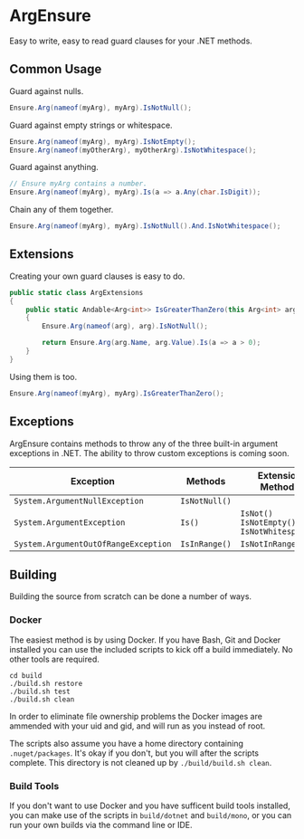 # ArgEnsure

Easy to write, easy to read guard clauses for your .NET methods.

## Common Usage

Guard against nulls.

```csharp
Ensure.Arg(nameof(myArg), myArg).IsNotNull();
```

Guard against empty strings or whitespace.

```csharp
Ensure.Arg(nameof(myArg), myArg).IsNotEmpty();
Ensure.Arg(nameof(myOtherArg), myOtherArg).IsNotWhitespace();
```

Guard against anything.

```csharp
// Ensure myArg contains a number.
Ensure.Arg(nameof(myArg), myArg).Is(a => a.Any(char.IsDigit));
```

Chain any of them together.

```csharp
Ensure.Arg(nameof(myArg), myArg).IsNotNull().And.IsNotWhitespace();
```

## Extensions

Creating your own guard clauses is easy to do.

```csharp
public static class ArgExtensions
{
    public static Andable<Arg<int>> IsGreaterThanZero(this Arg<int> arg)
    {
        Ensure.Arg(nameof(arg), arg).IsNotNull();

        return Ensure.Arg(arg.Name, arg.Value).Is(a => a > 0);
    }
}
```

Using them is too.

```csharp
Ensure.Arg(nameof(myArg), myArg).IsGreaterThanZero();
```

## Exceptions

ArgEnsure contains methods to throw any of the three built-in argument exceptions in .NET. The ability to throw custom exceptions is coming soon.

Exception | Methods | Extension Methods
--------- | ------- | -----------------
`System.ArgumentNullException` | `IsNotNull()` |
`System.ArgumentException` | `Is()` | `IsNot()`<br>`IsNotEmpty()`<br>`IsNotWhitespace()`
`System.ArgumentOutOfRangeException` | `IsInRange()` | `IsNotInRange()`

## Building

Building the source from scratch can be done a number of ways.

### Docker

The easiest method is by using Docker. If you have Bash, Git and Docker installed you can use the included scripts to kick off a build immediately. No other tools are required.

```
cd build
./build.sh restore
./build.sh test
./build.sh clean
```

In order to eliminate file ownership problems the Docker images are ammended with your uid and gid, and will run as you instead of root.

The scripts also assume you have a home directory containing `.nuget/packages`. It's okay if you don't, but you will after the scripts complete. This directory is not cleaned up by `./build/build.sh clean`.

### Build Tools

If you don't want to use Docker and you have sufficent build tools installed, you can make use of the scripts in `build/dotnet` and `build/mono`, or you can run your own builds via the command line or IDE.
